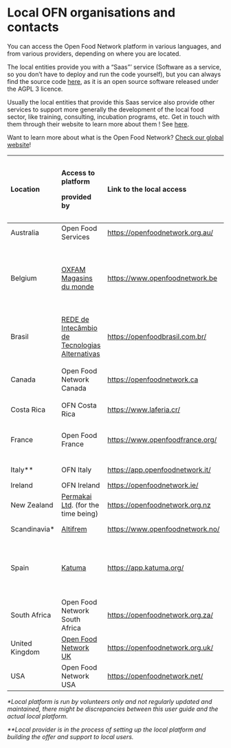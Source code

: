# Local OFN organisations and contacts

You can access the Open Food Network platform in various languages, and from various providers, depending on where you are located. 

The local entities provide you with a “Saas”’ service \(Software as a service, so you don’t have to deploy and run the code yourself\), but you can always find the source code [here](https://github.com/openfoodfoundation/openfoodnetwork#boards?repos=6257856), as it is an open source software released under the AGPL 3 licence.

Usually the local entities that provide this Saas service also provide other services to support more generally the development of the local food sector, like training, consulting, incubation programs, etc. Get in touch with them through their website to learn more about them !  See [here](https://www.openfoodnetwork.org/find-your-local-open-food-network/).

  
Want to learn more about what is the Open Food Network? [Check our global website](https://www.openfoodnetwork.org/)!

<table>
  <thead>
    <tr>
      <th style="text-align:left">Location</th>
      <th style="text-align:left">
        <p>Access to platform</p>
        <p>provided by</p>
      </th>
      <th style="text-align:left">Link to the local access</th>
      <th style="text-align:left">
        <p>Languages provided</p>
        <p>by the local platform</p>
      </th>
    </tr>
  </thead>
  <tbody>
    <tr>
      <td style="text-align:left">Australia</td>
      <td style="text-align:left">Open Food Services</td>
      <td style="text-align:left"><a href="https://openfoodnetwork.org.au/">https://openfoodnetwork.org.au/</a>
      </td>
      <td style="text-align:left">English</td>
    </tr>
    <tr>
      <td style="text-align:left">Belgium</td>
      <td style="text-align:left"><a href="https://www.oxfammagasinsdumonde.be/acheter-equitable/open-food-network-belgium/#.XYoOOvfgo5k">OXFAM Magasins du monde</a>
      </td>
      <td style="text-align:left"><a href="https://www.openfoodnetwork.be">https://www.openfoodnetwork.be</a>
      </td>
      <td style="text-align:left">
        <p>French</p>
        <p>German</p>
        <p>English</p>
        <p>Deutsch</p>
      </td>
    </tr>
    <tr>
      <td style="text-align:left">Brasil</td>
      <td style="text-align:left"><a href="http://redemg.org.br/">REDE de Intec&#xE2;mbio de Tecnologias Alternativas</a>
      </td>
      <td style="text-align:left"><a href=" https://openfoodbrasil.com.br/"> https://openfoodbrasil.com.br/</a>
      </td>
      <td style="text-align:left">Portuguese</td>
    </tr>
    <tr>
      <td style="text-align:left">Canada</td>
      <td style="text-align:left">Open Food Network Canada</td>
      <td style="text-align:left"><a href="https://openfoodnetwork.ca ">https://openfoodnetwork.ca </a>
      </td>
      <td style="text-align:left">
        <p>English</p>
        <p>French</p>
      </td>
    </tr>
    <tr>
      <td style="text-align:left">Costa Rica</td>
      <td style="text-align:left">OFN Costa Rica</td>
      <td style="text-align:left"><a href="https://www.laferia.cr/">https://www.laferia.cr/</a>
      </td>
      <td style="text-align:left">Spanish English</td>
    </tr>
    <tr>
      <td style="text-align:left">France</td>
      <td style="text-align:left">Open Food France</td>
      <td style="text-align:left"><a href="https://www.openfoodfrance.org/">https://www.openfoodfrance.org/</a>
      </td>
      <td style="text-align:left">
        <p>French</p>
        <p>Italian</p>
      </td>
    </tr>
    <tr>
      <td style="text-align:left">Italy**</td>
      <td style="text-align:left">OFN Italy</td>
      <td style="text-align:left"><a href="https://app.openfoodnetwork.it/">https://app.openfoodnetwork.it/</a>
      </td>
      <td style="text-align:left">Italian
        <br />English</td>
    </tr>
    <tr>
      <td style="text-align:left">Ireland</td>
      <td style="text-align:left">OFN Ireland</td>
      <td style="text-align:left"><a href="https://openfoodnetwork.ie/">https://openfoodnetwork.ie/</a>
      </td>
      <td style="text-align:left">English</td>
    </tr>
    <tr>
      <td style="text-align:left">New Zealand</td>
      <td style="text-align:left"><a href="https://permakai.nz">Permakai Ltd</a>. (for the time being)</td>
      <td
      style="text-align:left"><a href="https://openfoodnetwork.org.nz">https://openfoodnetwork.org.nz</a>
        </td>
        <td style="text-align:left">English</td>
    </tr>
    <tr>
      <td style="text-align:left">Scandinavia*</td>
      <td style="text-align:left"><a href="https://altifrem.wordpress.com/">Altifrem</a>
      </td>
      <td style="text-align:left"><a href="https://www.openfoodnetwork.no/">https://www.openfoodnetwork.no/</a>
      </td>
      <td style="text-align:left">Norwegian Swedish</td>
    </tr>
    <tr>
      <td style="text-align:left">Spain</td>
      <td style="text-align:left"><a href="http://katuma.org/">Katuma</a>
      </td>
      <td style="text-align:left"><a href="https://app.katuma.org/ ">https://app.katuma.org/ </a>
      </td>
      <td style="text-align:left">
        <p>Castellano</p>
        <p>Catalan Portuguese Italian</p>
      </td>
    </tr>
    <tr>
      <td style="text-align:left">South Africa</td>
      <td style="text-align:left">Open Food Network South Africa</td>
      <td style="text-align:left"><a href="https://openfoodnetwork.org.za/">https://openfoodnetwork.org.za/</a>
      </td>
      <td style="text-align:left">English</td>
    </tr>
    <tr>
      <td style="text-align:left">United Kingdom</td>
      <td style="text-align:left"><a href="https://about.openfoodnetwork.org.uk/">Open Food Network UK</a>
      </td>
      <td style="text-align:left"><a href="https://openfoodnetwork.org.uk/ ">https://openfoodnetwork.org.uk/ </a>
      </td>
      <td style="text-align:left">English</td>
    </tr>
    <tr>
      <td style="text-align:left">USA</td>
      <td style="text-align:left">Open Food Network USA</td>
      <td style="text-align:left"><a href="https://openfoodnetwork.net/">https://openfoodnetwork.net/</a>
      </td>
      <td style="text-align:left">English</td>
    </tr>
  </tbody>
</table>

_\*Local platform is run by volunteers only and not regularly updated and maintained, there might be discrepancies between this user guide and the actual local platform._

_\*\*Local provider is in the process of setting up the local platform and building the offer and support to local users._


